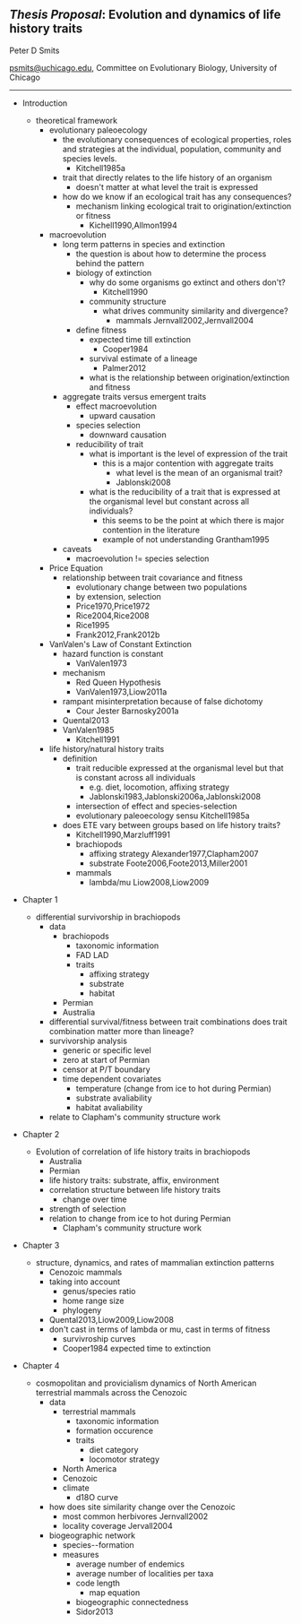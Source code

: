 *Thesis Proposal*: Evolution and dynamics of life history traits
----------------------------------------------------------------
Peter D Smits

psmits@uchicago.edu, Committee on Evolutionary Biology, University of Chicago

****

- Introduction
   - theoretical framework
       - evolutionary paleoecology
          - the evolutionary consequences of ecological properties, roles and
            strategies at the individual, population, community and species
            levels.
             - Kitchell1985a
          - trait that directly relates to the life history of an organism 
             - doesn't matter at what level the trait is expressed
          - how do we know if an ecological trait has any consequences?
             - mechanism linking ecological trait to origination/extinction or
               fitness
                - Kichell1990,Allmon1994
       - macroevolution
          - long term patterns in species and extinction
             - the question is about how to determine the process behind the
                  pattern
             - biology of extinction
                - why do some organisms go extinct and others don't?
                   - Kitchell1990
                - community structure
                   - what drives community similarity and divergence?
                      - mammals Jernvall2002,Jernvall2004
             - define fitness
                - expected time till extinction
                   - Cooper1984
                - survival estimate of a lineage
                   - Palmer2012
                - what is the relationship between origination/extinction and
                  fitness
          - aggregate traits versus emergent traits
              - effect macroevolution
                - upward causation
              - species selection
                - downward causation
              - reducibility of trait
                 - what is important is the level of expression of the trait
                    - this is a major contention with aggregate traits
                       - what level is the mean of an organismal trait?
                       - Jablonski2008
                 - what is the reducibility of a trait that is expressed at the
                   organismal level but constant across all individuals?
                   - this seems to be the point at which there is major contention
                     in the literature 
                   - example of not understanding Grantham1995
          - caveats
             - macroevolution != species selection
       - Price Equation
          - relationship between trait covariance and fitness
             - evolutionary change between two populations
             - by extension, selection
             - Price1970,Price1972
             - Rice2004,Rice2008
             - Rice1995
             - Frank2012,Frank2012b
      - VanValen's Law of Constant Extinction
          - hazard function is constant 
             - VanValen1973
          - mechanism
             - Red Queen Hypothesis
             - VanValen1973,Liow2011a
          -  rampant misinterpretation because of false dichotomy
             - Cour Jester Barnosky2001a
          - Quental2013
          - VanValen1985
            - Kitchell1991
      - life history/natural history traits
          - definition
              - trait reducible expressed at the organismal level but that is
                constant across all individuals
                  - e.g. diet, locomotion, affixing strategy
                  - Jablonski1983,Jablonski2006a,Jablonski2008
              - intersection of effect and species-selection
              - evolutionary paleoecology sensu Kitchell1985a
          - does ETE vary between groups based on life history traits?
              - Kitchell1990,Marzluff1991
              - brachiopods
                  - affixing strategy Alexander1977,Clapham2007
                  - substrate Foote2006,Foote2013,Miller2001
              - mammals
                  - lambda/mu Liow2008,Liow2009

- Chapter 1
   - differential survivorship in brachiopods
      - data 
          - brachiopods
              - taxonomic information
              - FAD LAD
              - traits
                  - affixing strategy
                  - substrate
                  - habitat
          - Permian
          - Australia
      - differential survival/fitness between trait combinations
          does trait combination matter more than lineage?
      - survivorship analysis
          - generic or specific level
          - zero at start of Permian
          - censor at P/T boundary 
          - time dependent covariates 
             - temperature (change from ice to hot during Permian)
             - substrate avaliability
             - habitat avaliability 
      - relate to Clapham's community structure work

- Chapter 2
    - Evolution of correlation of life history traits in brachiopods
        - Australia
        - Permian
        - life history traits: substrate, affix, environment
        - correlation structure between life history traits
            - change over time
        - strength of selection
        - relation to change from ice to hot during Permian
            - Clapham's community structure work

- Chapter 3
    - structure, dynamics, and rates of mammalian extinction patterns
        - Cenozoic mammals
        - taking into account
            - genus/species ratio
            - home range size
            - phylogeny
        - Quental2013,Liow2009,Liow2008
        - don't cast in terms of lambda or mu, cast in terms of fitness
            - survivroship curves
            - Cooper1984 expected time to extinction


- Chapter 4
    - cosmopolitan and provicialism dynamics of North American terrestrial
      mammals across the Cenozoic
        - data
            - terrestrial mammals
                - taxonomic information
                - formation occurence
                - traits
                    - diet category
                    - locomotor strategy
            - North America
            - Cenozoic
            - climate
                - d18O curve
        - how does site similarity change over the Cenozoic
            - most common herbivores Jernvall2002
            - locality coverage Jervall2004
        - biogeographic network
            - species--formation
            - measures
                - average number of endemics
                - average number of localities per taxa
                - code length
                    - map equation
               - biogeographic connectedness
               - Sidor2013
